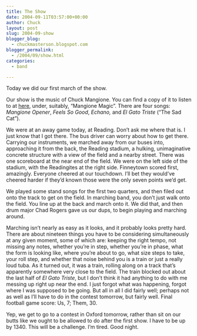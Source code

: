 ```yaml
---
title: The Show
date: 2004-09-11T03:57:00+00:00
author: Chuck
layout: post
slug: 2004-09-show
blogger_blog:
  - chuckmasterson.blogspot.com
blogger_permalink:
  - /2004/09/show.html
categories:
  - band

---
```

Today we did our first march of the show.

Our show is the music of Chuck Mangione. You can find a copy of it to listen to
at [here](http://www.arrangerspublishingcompany.com/cat_theme.php), under,
suitably, “Mangione Magic”. There are four songs: _Mangione Opener_, _Feels So
Good_, _Echano,_ and _El Gato Triste_ (“The Sad Cat”).

We were at an away game today, at Reading. Don’t ask me where that is. I just
know that I got there. The bus driver can worry about how to get there.
Carrying our instruments, we marched away from our buses into, approaching it
from the back, the Reading stadium, a hulking, unimaginative concrete structure
with a view of the field and a nearby street. There was one scoreboard at the
near end of the field. We were on the left side of the stadium, with the
Readingites at the right side. Finneytown scored first, amazingly. Everyone
cheered at our touchdown. I’ll bet they would’ve cheered harder if they’d known
those were the only seven points we’d get.

We played some stand songs for the first two quarters, and then filed out onto
the track to get on the field. In marching band, you don’t just walk onto the
field. You line up at the back and march onto it. We did that, and then drum
major Chad Rogers gave us our dups, to begin playing and marching around.

Marching isn’t nearly as easy as it looks, and it probably looks pretty hard.
There are about nineteen things you have to be considering simultaneously at
any given moment, some of which are: keeping the right tempo, not missing any
notes, whether you’re in step, whether you’re in phase, what the form is
looking like, where you’re about to go, what size steps to take, your roll
step, and whether that noise behind you is a train or just a really loud tuba.
As it turned out, it was a train, rolling along on a track that’s apparently
somewhere very close to the field. The train blocked out about the last half of
_El Gato Triste_, but I don’t think it had anything to do with me messing up
right up near the end. I just forgot what was happening, forgot where I was
supposed to be going. But all in all I did fairly well; perhaps not as well as
I’ll have to do in the contest tomorrow, but fairly well. Final football game
score: Us, 7; Them, 30.

Yep, we get to go to a contest in Oxford tomorrow, rather than sit on our butts
like we ought to be allowed to do after the first show. I have to be up by
1340\. This will be a challenge. I’m tired. Good night.
